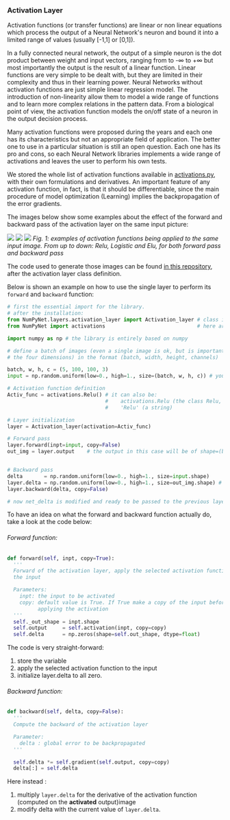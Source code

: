 ### Activation Layer

Activation functions (or transfer functions) are linear or non linear equations which process the output of a Neural Network's neuron and bound it into a limited range of values (usually [-1,1] or [0,1]).

In a fully connected neural network, the output of a simple neuron is the dot product between weight and input vectors, ranging from to -&infin; to +&infin;  but most importantly the output is the result of a linear function.
Linear functions are very simple to be dealt with, but they are limited in their complexity and thus in their learning power.
Neural Networks without activation functions are just simple linear regression model.
The introduction of non-linearity allow them to model a wide range of functions and to learn more complex relations in the pattern data.
From a biological point of view, the activation function models the on/off state of a neuron in the output decision process.

Many activation functions were proposed during the years and each one has its characteristics but not an appropriate field of application.
The better one to use in a particular situation is still an open question.
Each one has its pro and cons, so each Neural Network libraries implements a wide range of activations and leaves the user to perform his own tests.

We stored the whole list of activation functions available in [activations.py](https://github.com/Nico-Curti/NumPyNet/blob/master/NumPyNet/activations.py), with their own formulations and derivatives.
An important feature of any activation function, in fact, is that it should be differentiable, since the main procedure of model optimization (Learning) implies the backpropagation of the error gradients.

The images below show some examples about the effect of the forward and backward pass of the activation layer on the same input picture:

![](https://github.com/Nico-Curti/NumPyNet/blob/master/docs/NumPyNet/images/activation_relu.png)
![](https://github.com/Nico-Curti/NumPyNet/blob/master/docs/NumPyNet/images/activation_logistic.png )
![](https://github.com/Nico-Curti/NumPyNet/blob/master/docs/NumPyNet/images/activation_elu.png)
*Fig. 1: examples of activation functions being applied to the same input image. From up to down: Relu, Logistic and Elu, for both forward pass and backward pass*

The code used to generate those images can be found [in this repository](https://github.com/Nico-Curti/NumPyNet/blob/master/NumPyNet/layers/activation_layer.py "activation_layer.py"), after the activation layer class definition.

Below is shown an example on how to use the single layer to perform its `forward` and `backward` function:

```python
# first the essential import for the library.
# after the installation:
from NumPyNet.layers.activation_layer import Activation_layer # class import
from NumPyNet import activations                              # here are contained all the activation funtions definitions

import numpy as np # the library is entirely based on numpy

# define a batch of images (even a single image is ok, but is important that it has all
# the four dimensions) in the format (batch, width, height, channels)

batch, w, h, c = (5, 100, 100, 3)
input = np.random.uniform(low=0., high=1., size=(batch, w, h, c)) # you can also import an image from file

# Activation function definition
Activ_func = activations.Relu() # it can also be:
                                #    activations.Relu (the class Relu, taken from activations.py)
                                #    'Relu' (a string)

# Layer initialization
layer = Activation_layer(activation=Activ_func)

# Forward pass
layer.forward(inpt=input, copy=False)
out_img = layer.output    # the output in this case will be of shape=(batch, w, h, c), so a batch of images


# Backward pass
delta       = np.random.uniform(low=0., high=1., size=input.shape)     # definition of network delta, to be backpropagated
layer.delta = np.random.uniform(low=0., high=1., size=out_img.shape) # layer delta, ideally coming from the next layer
layer.backward(delta, copy=False)

# now net_delta is modified and ready to be passed to the previous layer.delta
```

To have an idea on what the forward and backward function actually do, take a look at the code below:

###### Forward function:

```python
def forward(self, inpt, copy=True):
  '''
  Forward of the activation layer, apply the selected activation function to
  the input

  Parameters:
    inpt: the input to be activated
    copy: default value is True. If True make a copy of the input before
          applying the activation
  '''
  self._out_shape = inpt.shape
  self.output     = self.activation(inpt, copy=copy)
  self.delta      = np.zeros(shape=self.out_shape, dtype=float)

```
The code is very straight-forward:
1. store the variable
2. apply the selected activation function to the input
3. initialize layer.delta to all zero.

###### Backward function:

```python
def backward(self, delta, copy=False):
  '''
  Compute the backward of the activation layer

  Parameter:
    delta : global error to be backpropagated
  '''

  self.delta *= self.gradient(self.output, copy=copy)
  delta[:] = self.delta
```
Here instead :
1. multiply `layer.delta` for the derivative of the activation function (computed on the **activated** output)image
2. modify delta with the current value of `layer.delta`.
